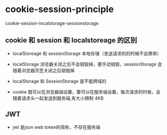 # cookie-session-principle
cookie-session-localstorage-sessionstorage
## cookie  和 session 和 localstoreage 的区别
- localStoreage 和 sessionStorage 本地存储（发送请求的的时候不会携带）
- localStorage 浏览器关闭之后不会销毁掉，要手动销毁，sessionStorage 会随着浏览器页签关闭之后销毁掉
- localStorage 和 SessionStorage 是不能跨域的

- cookie 既可以在浏览器端设置，要可以在服务端设置，每次请求的时候，会随着请求头一起发送到服务端,有大小限制 4KB

## JWT 
- jwt 是json web token的简称，不存在服务端
